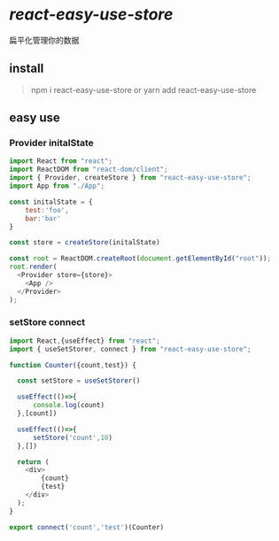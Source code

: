 # _react-easy-use-store_

扁平化管理你的数据

## install

> npm i react-easy-use-store or yarn add react-easy-use-store

## easy use

### Provider initalState

```js
import React from "react";
import ReactDOM from "react-dom/client";
import { Provider, createStore } from "react-easy-use-store";
import App from "./App";

const initalState = {
    test:'foo',
    bar:'bar'
}

const store = createStore(initalState)

const root = ReactDOM.createRoot(document.getElementById("root"));
root.render(
  <Provider store={store}>
    <App />
  </Provider>
);
```

### setStore connect 

```js
import React,{useEffect} from "react";
import { useSetStorer, connect } from "react-easy-use-store";

function Counter({count,test}) {

  const setStore = useSetStorer()

  useEffect(()=>{
      console.log(count)
  },[count])

  useEffect(()=>{
      setStore('count',10)
  },[])

  return (
    <div>
        {count}
        {test}
    </div>
  );
}

export connect('count','test')(Counter)
```
